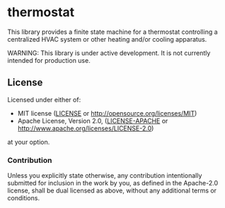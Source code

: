 # thermostat

This library provides a finite state machine for a thermostat controlling a
centralized HVAC system or other heating and/or cooling apparatus.

WARNING: This library is under active development. It is not currently intended
for production use.

## License

Licensed under either of:

 * MIT license ([LICENSE](LICENSE) or http://opensource.org/licenses/MIT)
 * Apache License, Version 2.0, ([LICENSE-APACHE](LICENSE-APACHE) or http://www.apache.org/licenses/LICENSE-2.0)

at your option.

### Contribution

Unless you explicitly state otherwise, any contribution intentionally submitted for inclusion in the work by you, as defined in the Apache-2.0 license, shall be dual licensed as above, without any additional terms or conditions.

